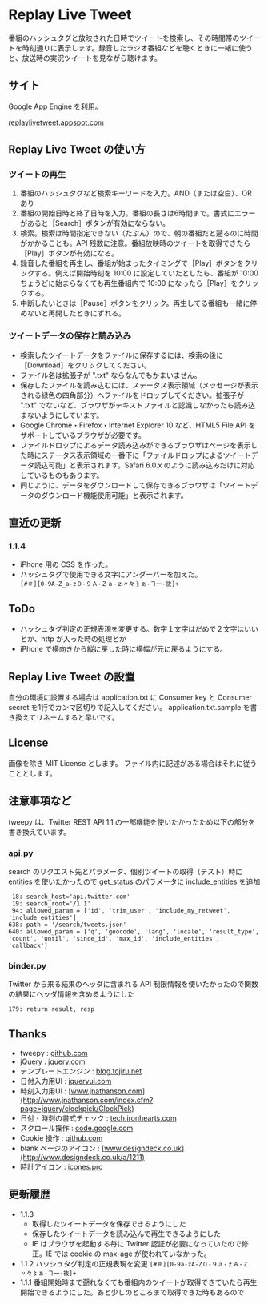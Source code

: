 # Replay Live Tweet
番組のハッシュタグと放映された日時でツイートを検索し、その時間帯のツイートを時刻通りに表示します。録音したラジオ番組などを聴くときに一緒に使うと、放送時の実況ツイートを見ながら聴けます。

## サイト
Google App Engine を利用。

[replaylivetweet.appspot.com](http://replaylivetweet.appspot.com/)

## Replay Live Tweet の使い方
### ツイートの再生
1. 番組のハッシュタグなど検索キーワードを入力。AND（または空白）、OR あり
2. 番組の開始日時と終了日時を入力。番組の長さは6時間まで。書式にエラーがあると［Search］ボタンが有効にならない。
3. 検索。検索は時間指定できない（たぶん）ので、朝の番組だと遡るのに時間がかかることも。API 残数に注意。番組放映時のツイートを取得できたら［Play］ボタンが有効になる。
4. 録音した番組を再生し、番組が始まったタイミングで［Play］ボタンをクリックする。例えば開始時刻を 10:00 に設定していたとしたら、番組が 10:00 ちょうどに始まらなくても再生番組内で 10:00 になったら［Play］をクリックする。
5. 中断したいときは［Pause］ボタンをクリック。再生してる番組も一緒に停めないと再開したときにずれる。

### ツイートデータの保存と読み込み
* 検索したツイートデータをファイルに保存するには、検索の後に［Download］をクリックしてください。
* ファイル名は拡張子が ".txt" ならなんでもかまいません。
* 保存したファイルを読み込むには、ステータス表示領域（メッセージが表示される緑色の四角部分）へファイルをドロップしてください。拡張子が ".txt" でないなど、ブラウザがテキストファイルと認識しなかったら読み込まないようにしています。
* Google Chrome・Firefox・Internet Explorer 10 など、HTML5 File API をサポートしているブラウザが必要です。
* ファイルドロップによるデータ読み込みができるブラウザはページを表示した時にステータス表示領域の一番下に「ファイルドロップによるツイートデータ読込可能」と表示されます。Safari 6.0.x のように読み込みだけに対応しているものもあります。
* 同じように、データをダウンロードして保存できるブラウザは「ツイートデータのダウンロード機能使用可能」と表示されます。

## 直近の更新
### 1.1.4
* iPhone 用の CSS を作った。
* ハッシュタグで使用できる文字にアンダーバーを加えた。  
`[#＃][0-9A-Z_a-z０-９Ａ-Ｚａ-ｚ〃々〻ぁ-ヿ一-鿆]+`

## ToDo
* ハッシュタグ判定の正規表現を変更する。数字１文字はだめで２文字はいいとか、http が入った時の処理とか
* iPhone で横向きから縦に戻した時に横幅が元に戻るようにする。

## Replay Live Tweet の設置
自分の環境に設置する場合は application.txt に Consumer key と Consumer secret を1行でカンマ区切りで記入してください。
application.txt.sample を書き換えてリネームすると早いです。

## License
画像を除き MIT License とします。
ファイル内に記述がある場合はそれに従うこととします。

## 注意事項など
tweepy は、Twitter REST API 1.1 の一部機能を使いたかったため以下の部分を書き換えています。

### api.py
search のリクエスト先とパラメータ、個別ツイートの取得（テスト）時に entities を使いたかったので get\_status のパラメータに include\_entities を追加

     18: search_host='api.twitter.com'
     19: search_root='/1.1'
     94: allowed_param = ['id', 'trim_user', 'include_my_retweet', 'include_entities']
    638: path = '/search/tweets.json'
    640: allowed_param = ['q', 'geocode', 'lang', 'locale', 'result_type', 'count', 'until', 'since_id', 'max_id', 'include_entities', 'callback']

### binder.py
Twitter から来る結果のヘッダに含まれる API 制限情報を使いたかったので関数の結果にヘッダ情報を含めるようにした

    179: return result, resp

## Thanks
* tweepy : [github.com](https://github.com/tweepy/tweepy)
* jQuery : [jquery.com](http://jquery.com/)
* テンプレートエンジン : [blog.tojiru.net](http://blog.tojiru.net/article/210961468.html)
* 日付入力用UI : [jqueryui.com](http://jqueryui.com/datepicker/)
* 時刻入力用UI : [www.jnathanson.com](http://www.jnathanson.com/index.cfm?page=jquery/clockpick/ClockPick)
* 日付・時刻の書式チェック : [tech.ironhearts.com](http://tech.ironhearts.com/blog/archives/164)
* スクロール操作 : [code.google.com](https://code.google.com/p/flesler-plugins/downloads/detail?name=jquery.scrollTo-1.4.3.1-min.js)
* Cookie 操作 : [github.com](https://github.com/carhartl/jquery-cookie)
* blank ページのアイコン : [www.designdeck.co.uk](http://www.designdeck.co.uk/a/1211)
* 時計アイコン : [icones.pro](http://icones.pro/en/clock-22-png-image.html)

## 更新履歴
* 1.1.3
    * 取得したツイートデータを保存できるようにした
    * 保存したツイートデータを読み込んで再生できるようにした
    * IE はブラウザを起動する毎に Twitter 認証が必要になっていたので修正。IE では cookie の max-age が使われていなかった。
* 1.1.2 ハッシュタグ判定の正規表現を変更
    `[#＃][0-9a-zA-Z０-９ａ-ｚＡ-Ｚ〃々〻ぁ-ヿ一-鿆]+`
* 1.1.1 番組開始時まで遡れなくても番組内のツイートが取得できていたら再生開始できるようにした。あと少しのところまで取得できた時もあるので